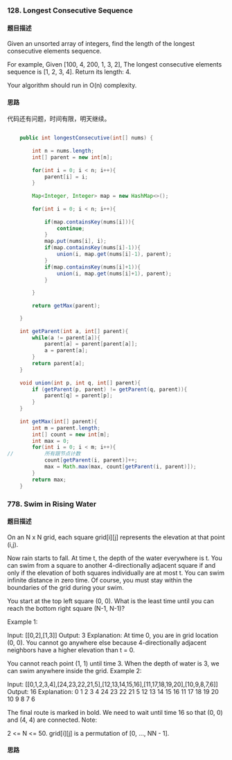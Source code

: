 ### 128. Longest Consecutive Sequence
#### 题目描述
Given an unsorted array of integers, find the length of the longest consecutive elements sequence.

For example,
Given [100, 4, 200, 1, 3, 2],
The longest consecutive elements sequence is [1, 2, 3, 4]. Return its length: 4.

Your algorithm should run in O(n) complexity.

#### 思路
代码还有问题，时间有限，明天继续。
``` java

	public int longestConsecutive(int[] nums) {
        
        int n = nums.length;
        int[] parent = new int[n];
        
        for(int i = 0; i < n; i++){
            parent[i] = i;
        }
        
        Map<Integer, Integer> map = new HashMap<>();
        
        for(int i = 0; i < n; i++){
            
            if(map.containsKey(nums[i])){
                continue;
            }
            map.put(nums[i], i);
            if(map.containsKey(nums[i]-1)){
                union(i, map.get(nums[i]-1), parent);
            }
            if(map.containsKey(nums[i]+1)){
                union(i, map.get(nums[i]+1), parent);
            }
         
        }
        
        return getMax(parent);

    }
    
    int getParent(int a, int[] parent){
        while(a != parent[a]){
            parent[a] = parent[parent[a]];
            a = parent[a];
        }
        return parent[a];
    }
    
    void union(int p, int q, int[] parent){
        if (getParent(p, parent) != getParent(q, parent)){
            parent[q] = parent[p];
        }
    }
    
    int getMax(int[] parent){
        int m = parent.length;
        int[] count = new int[m];
        int max = 0;
        for(int i = 0; i < m; i++){
//          所有跟节点计数
            count[getParent(i, parent)]++;
            max = Math.max(max, count[getParent(i, parent)]);
        }
        return max;
    }
``` 
### 778. Swim in Rising Water
#### 题目描述

On an N x N grid, each square grid[i][j] represents the elevation at that point (i,j).

Now rain starts to fall. At time t, the depth of the water everywhere is t. You can swim from a square to another 4-directionally adjacent square if and only if the elevation of both squares individually are at most t. You can swim infinite distance in zero time. Of course, you must stay within the boundaries of the grid during your swim.

You start at the top left square (0, 0). What is the least time until you can reach the bottom right square (N-1, N-1)?

Example 1:

Input: [[0,2],[1,3]]
Output: 3
Explanation:
At time 0, you are in grid location (0, 0).
You cannot go anywhere else because 4-directionally adjacent neighbors have a higher elevation than t = 0.

You cannot reach point (1, 1) until time 3.
When the depth of water is 3, we can swim anywhere inside the grid.
Example 2:

Input: [[0,1,2,3,4],[24,23,22,21,5],[12,13,14,15,16],[11,17,18,19,20],[10,9,8,7,6]]
Output: 16
Explanation:
 0  1  2  3  4
24 23 22 21  5
12 13 14 15 16
11 17 18 19 20
10  9  8  7  6

The final route is marked in bold.
We need to wait until time 16 so that (0, 0) and (4, 4) are connected.
Note:

2 <= N <= 50.
grid[i][j] is a permutation of [0, ..., NN - 1].

#### 思路

``` java

```

